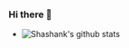 ### Hi there 👋

- ![Shashank's github stats](https://github-readme-stats.vercel.app/api?username=shashankqv&show_icons=true&hide=["issues"])




